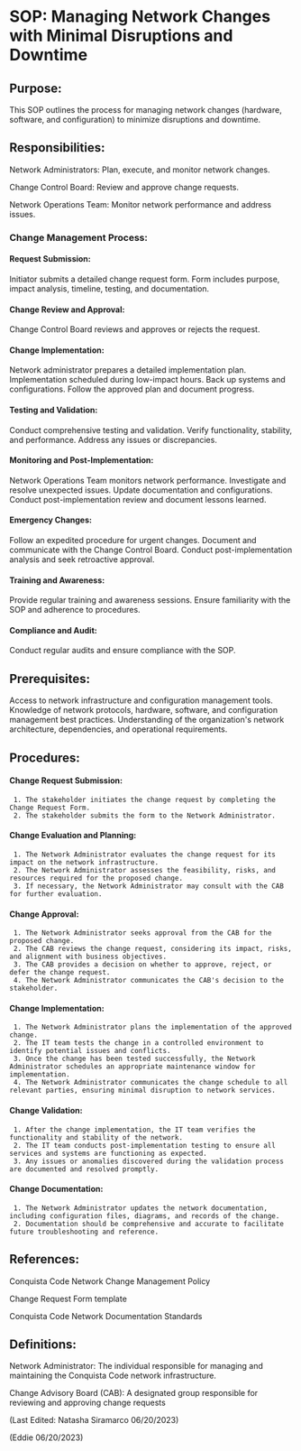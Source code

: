 # SOP: Managing Network Changes with Minimal Disruptions and Downtime

## Purpose:
This SOP outlines the process for managing network changes (hardware, software, and configuration) to minimize disruptions and downtime.

## Responsibilities:

Network Administrators: Plan, execute, and monitor network changes.

Change Control Board: Review and approve change requests.

Network Operations Team: Monitor network performance and address issues.

### Change Management Process:

#### Request Submission:
Initiator submits a detailed change request form.
Form includes purpose, impact analysis, timeline, testing, and documentation.

#### Change Review and Approval:

Change Control Board reviews and approves or rejects the request.

#### Change Implementation:

Network administrator prepares a detailed implementation plan.
Implementation scheduled during low-impact hours.
Back up systems and configurations.
Follow the approved plan and document progress.

#### Testing and Validation:

Conduct comprehensive testing and validation.
Verify functionality, stability, and performance.
Address any issues or discrepancies.

#### Monitoring and Post-Implementation:

Network Operations Team monitors network performance.
Investigate and resolve unexpected issues.
Update documentation and configurations.
Conduct post-implementation review and document lessons learned.

#### Emergency Changes:
Follow an expedited procedure for urgent changes.
Document and communicate with the Change Control Board.
Conduct post-implementation analysis and seek retroactive approval.

#### Training and Awareness:
Provide regular training and awareness sessions.
Ensure familiarity with the SOP and adherence to procedures.

#### Compliance and Audit:
Conduct regular audits and ensure compliance with the SOP.

## Prerequisites:

Access to network infrastructure and configuration management tools.
Knowledge of network protocols, hardware, software, and configuration management best practices.
Understanding of the organization's network architecture, dependencies, and operational requirements.

## Procedures:

#### Change Request Submission:
     1. The stakeholder initiates the change request by completing the Change Request Form.
     2. The stakeholder submits the form to the Network Administrator.

#### Change Evaluation and Planning:
     1. The Network Administrator evaluates the change request for its impact on the network infrastructure.
     2. The Network Administrator assesses the feasibility, risks, and resources required for the proposed change.
     3. If necessary, the Network Administrator may consult with the CAB for further evaluation.

#### Change Approval:
     1. The Network Administrator seeks approval from the CAB for the proposed change.
     2. The CAB reviews the change request, considering its impact, risks, and alignment with business objectives.
     3. The CAB provides a decision on whether to approve, reject, or defer the change request.
     4. The Network Administrator communicates the CAB's decision to the stakeholder.

#### Change Implementation:
     1. The Network Administrator plans the implementation of the approved change.
     2. The IT team tests the change in a controlled environment to identify potential issues and conflicts.
     3. Once the change has been tested successfully, the Network Administrator schedules an appropriate maintenance window for implementation.
     4. The Network Administrator communicates the change schedule to all relevant parties, ensuring minimal disruption to network services.

#### Change Validation:
     1. After the change implementation, the IT team verifies the functionality and stability of the network.
     2. The IT team conducts post-implementation testing to ensure all services and systems are functioning as expected.
     3. Any issues or anomalies discovered during the validation process are documented and resolved promptly.

#### Change Documentation:
     1. The Network Administrator updates the network documentation, including configuration files, diagrams, and records of the change.
     2. Documentation should be comprehensive and accurate to facilitate future troubleshooting and reference.

## References:

Conquista Code Network Change Management Policy

Change Request Form template

Conquista Code Network Documentation Standards

## Definitions:

Network Administrator: The individual responsible for managing and maintaining the Conquista Code network infrastructure.

Change Advisory Board (CAB): A designated group responsible for reviewing and approving change requests



(Last Edited: Natasha Siramarco 06/20/2023)

(Eddie 06/20/2023)
